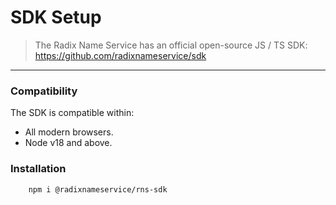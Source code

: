 

# SDK Setup

> The Radix Name Service has an official open-source JS / TS SDK: https://github.com/radixnameservice/sdk

---

### Compatibility

The SDK is compatible within:

- All modern browsers.
- Node v18 and above.

### Installation

```terminal
    npm i @radixnameservice/rns-sdk
```

